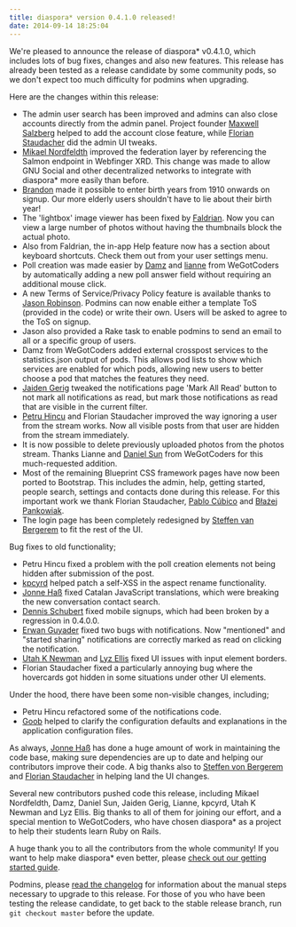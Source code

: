 ```yaml
---
title: diaspora* version 0.4.1.0 released!
date: 2014-09-14 18:25:04
---
```


We're pleased to announce the release of diaspora* v0.4.1.0, which includes lots of bug fixes, changes and also new features. This release has already been tested as a release candidate by some community pods, so we don't expect too much difficulty for podmins when upgrading.

Here are the changes within this release:

* The admin user search has been improved and admins can also close accounts directly from the admin panel. Project founder [Maxwell Salzberg](https://github.com/maxwell) helped to add the account close feature, while [Florian Staudacher](https://github.com/Raven24) did the admin UI tweaks.
* [Mikael Nordfeldth](https://github.com/mmn) improved the federation layer by referencing the Salmon endpoint in Webfinger XRD. This change was made to allow GNU Social and other decentralized networks to integrate with diaspora* more easily than before.
* [Brandon](https://github.com/theatre-x) made it possible to enter birth years from 1910 onwards on signup. Our more elderly users shouldn't have to lie  about their birth year!
* The 'lightbox' image viewer has been fixed by [Faldrian](https://github.com/Faldrian). Now you can view a large number of photos without having the thumbnails block the actual photo.
* Also from Faldrian, the in-app Help feature now has a section about keyboard shortcuts. Check them out from your user settings menu.
* Poll creation was made easier by [Damz](https://github.com/damzcodes) and [lianne](https://github.com/op48) from WeGotCoders by automatically adding a new poll answer field without requiring an additional mouse click.
* A new Terms of Service/Privacy Policy feature is available thanks to [Jason Robinson](https://github.com/jaywink). Podmins can now enable either a template ToS (provided in the code) or write their own. Users will be asked to agree to the ToS on signup.
* Jason also provided a Rake task to enable podmins to send an email to all or a specific group of users.
* Damz from WeGotCoders added external crosspost services to the statistics.json output of pods. This allows pod lists to show which services are enabled for which pods, allowing new users to better choose a pod that matches the features they need.
* [Jaiden Gerig](https://github.com/jaideng123) tweaked the notifications page 'Mark All Read' button to not mark all notifications as read, but mark those notifications as read that are visible in the current filter.
* [Petru Hincu](https://github.com/hpetru) and Florian Staudacher improved the way ignoring a user from the stream works. Now all visible posts from that user are hidden from the stream immediately.
* It is now possible to delete previously uploaded photos from the photos stream. Thanks Lianne and [Daniel Sun](https://github.com/dan-mi-sun) from WeGotCoders for this much-requested addition.
* Most of the remaining Blueprint CSS framework pages have now been ported to Bootstrap. This includes the admin, help, getting started, people search, settings and contacts done during this release. For this important work we thank Florian Staudacher, [Pablo Cúbico](https://github.com/pablocubico) and [Błażej Pankowiak](https://github.com/blase).
* The login page has been completely redesigned by [Steffen van Bergerem](https://github.com/svbergerem) to fit the rest of the UI.

Bug fixes to old functionality;

* Petru Hincu fixed a problem with the poll creation elements not being hidden after submission of the post.
* [kpcyrd](https://github.com/kpcyrd) helped patch a self-XSS in the aspect rename functionality.
* [Jonne Haß](https://github.com/jhass) fixed Catalan JavaScript translations, which were breaking the new conversation contact search.
* [Dennis Schubert](https://github.com/denschub) fixed mobile signups, which had been broken by a regression in 0.4.0.0.
* [Erwan Guyader](https://github.com/taratatach) fixed two bugs with notifications. Now "mentioned" and "started sharing" notifications are correctly marked as read on clicking the notification.
* [Utah K Newman](https://github.com/theutahkate) and [Lyz Ellis](https://github.com/lyzellis) fixed UI issues with input element borders.
* Florian Staudacher fixed a particularly annoying bug where the hovercards got hidden in some situations under other UI elements.

Under the hood, there have been some non-visible changes, including;

* Petru Hincu refactored some of the notifications code.
* [Goob](https://github.com/goobertron) helped to clarify the configuration defaults and explanations in the application configuration files.

As always, [Jonne Haß](https://github.com/jhass) has done a huge amount of work in maintaining the code base, making sure dependencies are up to date and helping our contributors improve their code. A big thanks also to [Steffen von Bergerem](https://github.com/svbergerem) and [Florian Staudacher](https://github.com/Raven24) in helping land the UI changes.

Several new contributors pushed code this release, including Mikael Nordfeldth, Damz, Daniel Sun, Jaiden Gerig, Lianne, kpcyrd, Utah K Newman and Lyz Ellis. Big thanks to all of them for joining our effort, and a special mention to WeGotCoders, who have chosen diaspora* as a project to help their students learn Ruby on Rails.

A huge thank you to all the contributors from the whole community! If you want to help make diaspora* even better, please [check out our getting started guide](https://wiki.diasporafoundation.org/Getting_started_with_contributing).

Podmins, please [read the changelog](https://github.com/diaspora/diaspora/releases/tag/v0.4.1.0) for information about the manual steps necessary to upgrade to this release. For those of you who have been testing the release candidate, to get back to the stable  release branch, run `git checkout master` before the update.
